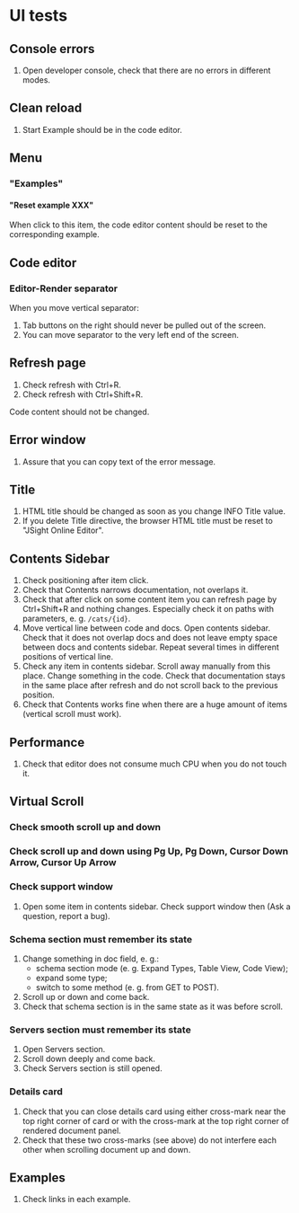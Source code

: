 # UI tests

## Console errors

1. Open developer console, check that there are no errors in different modes.

## Clean reload

1. Start Example should be in the code editor.

## Menu

### "Examples"

#### "Reset example XXX"

When click to this item, the code editor content should be reset to the corresponding example.

## Code editor

### Editor-Render separator

When you move vertical separator:

1. Tab buttons on the right should never be pulled out of the screen.
2. You can move separator to the very left end of the screen.

## Refresh page

1. Check refresh with Ctrl+R.
2. Check refresh with Ctrl+Shift+R.

Code content should not be changed.

## Error window

1. Assure that you can copy text of the error message.

## Title

1. HTML title should be changed as soon as you change INFO Title value.
2. If you delete Title directive, the browser HTML title must be reset to "JSight Online Editor".

## Contents Sidebar

1. Check positioning after item click.
2. Check that Contents narrows documentation, not overlaps it.
3. Check that after click on some content item you can refresh page by Ctrl+Shift+R and nothing
   changes. Especially check it on paths with parameters, e. g. `/cats/{id}`.
4. Move vertical line between code and docs. Open contents sidebar. Check that it does not overlap
   docs and does not leave empty space between docs and contents sidebar. Repeat several times in
   different positions of vertical line.
5. Check any item in contents sidebar. Scroll away manually from this place. Change something in the
   code. Check that documentation stays in the same place after refresh and do not scroll back to
   the previous position.
6. Check that Contents works fine when there are a huge amount of items (vertical scroll must work).

## Performance

1. Check that editor does not consume much CPU when you do not touch it.

## Virtual Scroll

### Check smooth scroll up and down

### Check scroll up and down using Pg Up, Pg Down, Cursor Down Arrow, Cursor Up Arrow

### Check support window

1. Open some item in contents sidebar. Check support window then (Ask a question, report a bug).

### Schema section must remember its state

1. Change something in doc field, e. g.:
   - schema section mode (e. g. Expand Types, Table View, Code View);
   - expand some type;
   - switch to some method (e. g. from GET to POST).
2. Scroll up or down and come back.
3. Check that schema section is in the same state as it was before scroll.

### Servers section must remember its state

1. Open Servers section.
2. Scroll down deeply and come back.
3. Check Servers section is still opened.

### Details card

1. Check that you can close details card using either cross-mark near the top right corner of card
   or with the cross-mark at the top right corner of rendered document panel.
2. Check that these two cross-marks (see above) do not interfere each other when scrolling document
   up and down.

## Examples

1. Check links in each example.
